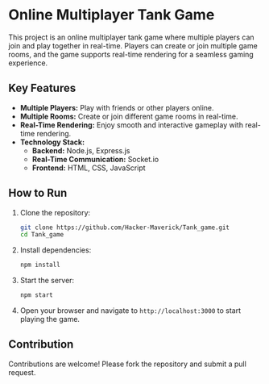 # Online Multiplayer Tank Game

This project is an online multiplayer tank game where multiple players can join and play together in real-time. Players can create or join multiple game rooms, and the game supports real-time rendering for a seamless gaming experience.

## Key Features

- **Multiple Players:** Play with friends or other players online.
- **Multiple Rooms:** Create or join different game rooms in real-time.
- **Real-Time Rendering:** Enjoy smooth and interactive gameplay with real-time rendering.
- **Technology Stack:**
  - **Backend:** Node.js, Express.js
  - **Real-Time Communication:** Socket.io
  - **Frontend:** HTML, CSS, JavaScript

## How to Run

1. Clone the repository:
    ```bash
    git clone https://github.com/Hacker-Maverick/Tank_game.git
    cd Tank_game
    ```

2. Install dependencies:
    ```bash
    npm install
    ```

3. Start the server:
    ```bash
    npm start
    ```

4. Open your browser and navigate to `http://localhost:3000` to start playing the game.

## Contribution

Contributions are welcome! Please fork the repository and submit a pull request.
